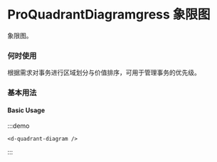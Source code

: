 # ProQuadrantDiagramgress 象限图

象限图。

### 何时使用

根据需求对事务进行区域划分与价值排序，可用于管理事务的优先级。

### 基本用法

<h4>Basic Usage</h4>

:::demo

```vue
<d-quadrant-diagram />
```

:::
